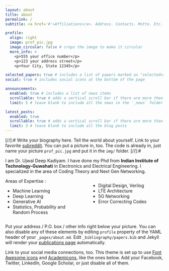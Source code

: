 ```yaml
---
layout: about
title: about
permalink: /
subtitle: <a href='#'>Affiliations</a>. Address. Contacts. Motto. Etc.

profile:
  align: right
  image: prof_pic.jpg
  image_circular: false # crops the image to make it circular
  more_info: >
    <p>555 your office number</p>
    <p>123 your address street</p>
    <p>Your City, State 12345</p>

selected_papers: true # includes a list of papers marked as "selected={true}"
social: true # includes social icons at the bottom of the page

announcements:
  enabled: true # includes a list of news items
  scrollable: true # adds a vertical scroll bar if there are more than 3 news items
  limit: 5 # leave blank to include all the news in the `_news` folder

latest_posts:
  enabled: true
  scrollable: true # adds a vertical scroll bar if there are more than 3 new posts items
  limit: 3 # leave blank to include all the blog posts
---
```


[//]:# Write your biography here. Tell the world about yourself. Link to your favorite [subreddit](http://reddit.com). You can put a picture in, too. The code is already in, just name your picture `prof_pic.jpg` and put it in the `img/` folder. [//]:#

I am Dr. Ujwal Deep Kadiyam. I have done my Phd from **Indian Institute of Technology-Guwahati** in Electronics and Electrical Engineering. I specialized in the area of Coding Theory and Next Gen Networking.



<div style="display: flex; gap: 40px;">

<div style="flex: 1;">
Areas of Expertise :
<ul>
  <li>Machine Learning</li>
  <li>Deep Learning</li>
  <li>Generative AI</li>
  <li>Statistics, Probability and Random Process</li>
</ul>
</div>

<div style="flex: 1;">

<ul>  
  <li>Digital Design, Verilog</li>
  <li>LTE Architecture</li>
  <li>5G Networking</li>
  <li>Error Correcting Codes</li>
</ul>
</div>

</div>



Put your address / P.O. box / other info right below your picture. You can also disable any of these elements by editing `profile` property of the YAML header of your `_pages/about.md`. Edit `_bibliography/papers.bib` and Jekyll will render your [publications page](/al-folio/publications/) automatically.

Link to your social media connections, too. This theme is set up to use [Font Awesome icons](https://fontawesome.com/) and [Academicons](https://jpswalsh.github.io/academicons/), like the ones below. Add your Facebook, Twitter, LinkedIn, Google Scholar, or just disable all of them.
